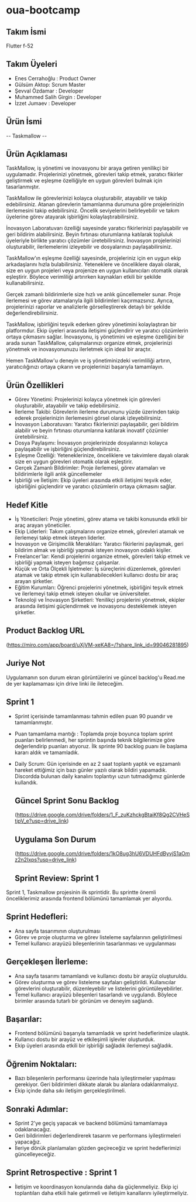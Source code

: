# oua-bootcamp

## Takım İsmi 

Flutter f-52

## Takım Üyeleri

* Enes Cerrahoğlu : Product Owner
* Gülsüm Aktop: Scrum Master
* Şevval Özdamar : Developer
* Muhammed Salih Girgin : Developer
* İzzet Jumaev : Developer

## Ürün İsmi

  -- Taskmallow --
  
## Ürün Açıklaması

TaskMallow, iş yönetimi ve inovasyonu bir araya getiren yenilikçi bir uygulamadır. Projelerinizi yönetmek, görevleri takip etmek, yaratıcı fikirler geliştirmek ve eşleşme özelliğiyle en uygun görevleri bulmak için tasarlanmıştır.

TaskMallow ile görevlerinizi kolayca oluşturabilir, atayabilir ve takip edebilirsiniz. Atanan görevlerin tamamlanma durumuna göre projelerinizin ilerlemesini takip edebilirsiniz. Öncelik seviyelerini belirleyebilir ve takım üyelerine görev atayarak işbirliğini kolaylaştırabilirsiniz.

İnovasyon Laboratuvarı özelliği sayesinde yaratıcı fikirlerinizi paylaşabilir ve geri bildirim alabilirsiniz. Beyin fırtınası oturumlarına katılarak topluluk üyeleriyle birlikte yaratıcı çözümler üretebilirsiniz. İnovasyon projelerinizi oluşturabilir, ilerlemelerini izleyebilir ve dosyalarınızı paylaşabilirsiniz.

TaskMallow'ın eşleşme özelliği sayesinde, projeleriniz için en uygun ekip arkadaşlarını hızla bulabilirsiniz. Yeteneklere ve önceliklere dayalı olarak, size en uygun projeleri veya projenize en uygun kullanıcıları otomatik olarak eşleştirir. Böylece verimliliği artırırken kaynakları etkili bir şekilde kullanabilirsiniz.

Gerçek zamanlı bildirimlerle size hızlı ve anlık güncellemeler sunar. Proje ilerlemesi ve görev atamalarıyla ilgili bildirimleri kaçırmazsınız. Ayrıca, projelerinizi raporlar ve analizlerle görselleştirerek detaylı bir şekilde değerlendirebilirsiniz.

TaskMallow, işbirliğini teşvik ederken görev yönetimini kolaylaştıran bir platformdur. Ekip üyeleri arasında iletişimi güçlendirir ve yaratıcı çözümlerin ortaya çıkmasını sağlar. İnovasyonu, iş yönetimini ve eşleşme özelliğini bir arada sunan TaskMallow, çalışmalarınızı organize etmek, projelerinizi yönetmek ve inovasyonunuzu ilerletmek için ideal bir araçtır.

Hemen TaskMallow'u deneyin ve iş yönetiminizdeki verimliliği artırın, yaratıcılığınızı ortaya çıkarın ve projelerinizi başarıyla tamamlayın.

## Ürün Özellikleri

* Görev Yönetimi: Projelerinizi kolayca yönetmek için görevleri oluşturabilir, atayabilir ve takip edebilirsiniz.
* İlerleme Takibi: Görevlerin ilerleme durumunu yüzde üzerinden takip ederek projelerinizin ilerlemesini görsel olarak izleyebilirsiniz.
* İnovasyon Laboratuvarı: Yaratıcı fikirlerinizi paylaşabilir, geri bildirim alabilir ve beyin fırtınası oturumlarına katılarak inovatif çözümler üretebilirsiniz.
* Dosya Paylaşımı: İnovasyon projelerinizde dosyalarınızı kolayca paylaşabilir ve işbirliğini güçlendirebilirsiniz.
* Eşleşme Özelliği: Yeteneklerinize, önceliklere ve takvimlere dayalı olarak size en uygun görevleri otomatik olarak eşleştirir.
* Gerçek Zamanlı Bildirimler: Proje ilerlemesi, görev atamaları ve bildirimlerle ilgili anlık güncellemeler
* İşbirliği ve İletişim: Ekip üyeleri arasında etkili iletişimi teşvik eder, işbirliğini güçlendirir ve yaratıcı çözümlerin ortaya çıkmasını sağlar.

## Hedef Kitle

* İş Yöneticileri: Proje yönetimi, görev atama ve takibi konusunda etkili bir araç arayan yöneticiler.
* Ekip Liderleri: Takım çalışmalarını organize etmek, görevleri atamak ve ilerlemeyi takip etmek isteyen liderler.
* İnovasyon ve Girişimcilik Meraklıları: Yaratıcı fikirlerini paylaşmak, geri bildirim almak ve işbirliği yapmak isteyen inovasyon odaklı kişiler.
* Freelancer'lar: Kendi projelerini organize etmek, görevleri takip etmek ve işbirliği yapmak isteyen bağımsız çalışanlar.
* Küçük ve Orta Ölçekli İşletmeler: İş süreçlerini düzenlemek, görevleri atamak ve takip etmek için kullanabilecekleri kullanıcı dostu bir araç arayan şirketler.
* Eğitim Kurumları: Öğrenci projelerini yönetmek, işbirliğini teşvik etmek ve ilerlemeyi takip etmek isteyen okullar ve üniversiteler.
* Teknoloji ve İnovasyon Şirketleri: Yenilikçi projelerini yönetmek, ekipler arasında iletişimi güçlendirmek ve inovasyonu desteklemek isteyen şirketler.

## Product Backlog URL
(https://miro.com/app/board/uXjVM-xeKA8=/?share_link_id=99046281895)

## Juriye Not

Uygulamanın son durum ekran görüntülerini ve güncel backlog'u Read.me de yer kaplamaması için drive linki ile ileteceğim.

## Sprint 1

* Sprint içerisinde tamamlanması tahmin edilen puan 90 puandır ve tamamlanmıştır.
* Puan tamamlama mantığı : Toplamda proje boyunca toplam sprint puanları belirlenmedi, her sprintin başında teknik bilgilerimize göre değerlendirip puanları atıyoruz. İlk sprinte 90 backlog puanı ile başlama kararı aldık ve tamamladık.
* Daily Scrum: Gün içerisinde en az 2 saat toplantı yaptık ve eşzamanlı hareket ettiğimiz için bazı günler yazılı olarak bildiri yapamadık. Discordda bulunan daily kanalını toplantıyı uzun tutmadığımız günlerde kullandık.

  ## Güncel Sprint Sonu Backlog

  (https://drive.google.com/drive/folders/1_F_zuKzhckgBtaiKf8Qg2CVHeStipV_e?usp=drive_link)

  ## Uygulama Son Durum

  (https://drive.google.com/drive/folders/1kO8ug3hU6VDUHFdByvjS1aOmz2n2Ixps?usp=drive_link)

  ## Sprint Review: Sprint 1

Sprint 1, Taskmallow projesinin ilk sprintidir. Bu sprintte önemli önceliklerimiz arasında frontend bölümünü tamamlamak yer alıyordu. 

## Sprint Hedefleri:

* Ana sayfa tasarımının oluşturulması
* Görev ve proje oluşturma ve görev listeleme sayfalarının geliştirilmesi
* Temel kullanıcı arayüzü bileşenlerinin tasarlanması ve uygulanması

## Gerçekleşen İlerleme:

* Ana sayfa tasarımı tamamlandı ve kullanıcı dostu bir arayüz oluşturuldu.
* Görev oluşturma ve görev listeleme sayfaları geliştirildi. Kullanıcılar görevlerini oluşturabilir, düzenleyebilir ve listelerini görüntüleyebilirler.
* Temel kullanıcı arayüzü bileşenleri tasarlandı ve uygulandı. Böylece birimler arasında tutarlı bir görünüm ve deneyim sağlandı.

## Başarılar:

* Frontend bölümünü başarıyla tamamladık ve sprint hedeflerimize ulaştık.
* Kullanıcı dostu bir arayüz ve etkileşimli işlevler oluşturduk.
* Ekip üyeleri arasında etkili bir işbirliği sağladık ilerlemeyi sağladık.

## Öğrenim Noktaları:

* Bazı bileşenlerin performansı üzerinde hala iyileştirmeler yapılması gerekiyor. Geri bildirimleri dikkate alarak bu alanlara odaklanmalıyız.
* Ekip içinde daha sıkı iletişim gerçekleştirilmeli.

## Sonraki Adımlar:

* Sprint 2'ye geçiş yapacak ve backend bölümünü tamamlamaya odaklanacağız.
* Geri bildirimleri değerlendirerek tasarım ve performans iyileştirmeleri yapacağız.
* İleriye dönük planlamaları gözden geçireceğiz ve sprint hedeflerimizi güncelleyeceğiz.

## Sprint Retrospective : Sprint 1

* İletişim ve koordinasyon konularında daha da güçlenmeliyiz. Ekip içi toplantıları daha etkili hale getirmeli ve iletişim kanallarını iyileştirmeliyiz.


